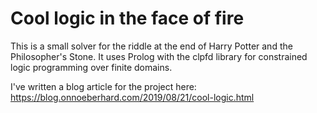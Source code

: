 # Cool logic in the face of fire
This is a small solver for the riddle at the end of Harry Potter and the Philosopher's Stone. 
It uses Prolog with the clpfd library for constrained logic programming over finite domains.

I've written a blog article for the project here: https://blog.onnoeberhard.com/2019/08/21/cool-logic.html
